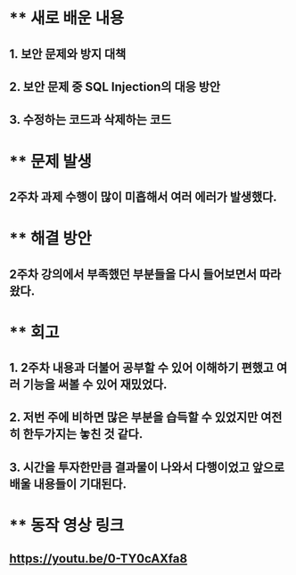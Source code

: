 # ** 새로 배운 내용
## 1. 보안 문제와 방지 대책
## 2. 보안 문제 중 SQL Injection의 대응 방안
## 3. 수정하는 코드과 삭제하는 코드 

# ** 문제 발생
## 2주차 과제 수행이 많이 미흡해서 여러 에러가 발생했다.

# ** 해결 방안
## 2주차 강의에서 부족했던 부분들을 다시 들어보면서 따라왔다.

# ** 회고
## 1. 2주차 내용과 더불어 공부할 수 있어 이해하기 편했고 여러 기능을 써볼 수 있어 재밌었다.
## 2. 저번 주에 비하면 많은 부분을 습득할 수 있었지만 여전히 한두가지는 놓친 것 같다.
## 3. 시간을 투자한만큼 결과물이 나와서 다행이었고 앞으로 배울 내용들이 기대된다.

# ** 동작 영상 링크
## https://youtu.be/0-TY0cAXfa8
